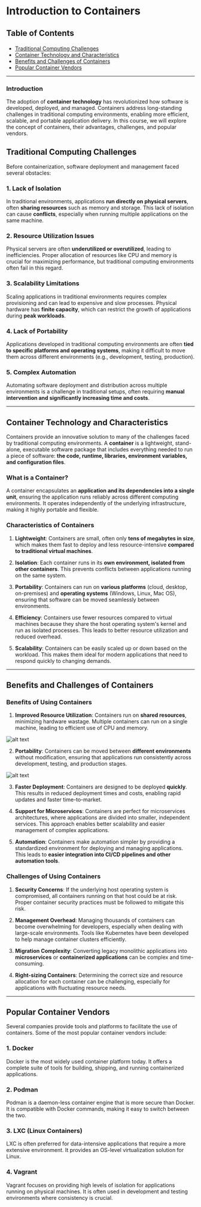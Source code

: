 # Introduction to Containers

## Table of Contents

<div class="alert alert-block alert-info" style="margin-top: 20px">
    <ul>
        <li><a href="#traditional-computing-challenges">Traditional Computing Challenges</a></li>
        <li><a href="#container-technology-and-characteristics">Container Technology and Characteristics</a></li>
        <li><a href="#benefits-and-challenges-of-containers">Benefits and Challenges of Containers</a></li>
        <li><a href="#popular-container-vendors">Popular Container Vendors</a></li>
    </ul>
</div>

<hr>

### Introduction

The adoption of **container technology** has revolutionized how software is developed, deployed, and managed. Containers address long-standing challenges in traditional computing environments, enabling more efficient, scalable, and portable application delivery. In this course, we will explore the concept of containers, their advantages, challenges, and popular vendors.

## <h2 id="traditional-computing-challenges">Traditional Computing Challenges</h2>

Before containerization, software deployment and management faced several obstacles:

### **1. Lack of Isolation**

In traditional environments, applications **run directly on physical servers**, often **sharing resources** such as memory and storage. This lack of isolation can cause **conflicts**, especially when running multiple applications on the same machine.

### **2. Resource Utilization Issues**

Physical servers are often **underutilized or overutilized**, leading to inefficiencies. Proper allocation of resources like CPU and memory is crucial for maximizing performance, but traditional computing environments often fail in this regard.

### **3. Scalability Limitations**

Scaling applications in traditional environments requires complex provisioning and can lead to expensive and slow processes. Physical hardware has **finite capacity**, which can restrict the growth of applications during **peak workloads**.

### **4. Lack of Portability**

Applications developed in traditional computing environments are often **tied to specific platforms and operating systems**, making it difficult to move them across different environments (e.g., development, testing, production).

### **5. Complex Automation**

Automating software deployment and distribution across multiple environments is a challenge in traditional setups, often requiring **manual intervention and significantly increasing time and costs**.

---

## <h2 id="container-technology-and-characteristics">Container Technology and Characteristics</h2>

Containers provide an innovative solution to many of the challenges faced by traditional computing environments. A **container** is a lightweight, stand-alone, executable software package that includes everything needed to run a piece of software: **the code, runtime, libraries, environment variables, and configuration files**.

### **What is a Container?**

A container encapsulates an **application and its dependencies into a single unit**, ensuring the application runs reliably across different computing environments. It operates independently of the underlying infrastructure, making it highly portable and flexible.

### **Characteristics of Containers**

1. **Lightweight**: Containers are small, often only **tens of megabytes in size**, which makes them fast to deploy and less resource-intensive **compared to traditional virtual machines**.

2. **Isolation**: Each container runs in its **own environment, isolated from other containers**. This prevents conflicts between applications running on the same system.

3. **Portability**: Containers can run on **various platforms** (cloud, desktop, on-premises) and **operating systems** (Windows, Linux, Mac OS), ensuring that software can be moved seamlessly between environments.

4. **Efficiency**: Containers use fewer resources compared to virtual machines because they share the host operating system's kernel and run as isolated processes. This leads to better resource utilization and reduced overhead.

5. **Scalability**: Containers can be easily scaled up or down based on the workload. This makes them ideal for modern applications that need to respond quickly to changing demands.

---

## <h2 id="benefits-and-challenges-of-containers">Benefits and Challenges of Containers</h2>

### **Benefits of Using Containers**

1. **Improved Resource Utilization**: Containers run on **shared resources**, minimizing hardware wastage. Multiple containers can run on a single machine, leading to efficient use of CPU and memory.

![alt text](images/001_01.png)

2. **Portability**: Containers can be moved between **different environments** without modification, ensuring that applications run consistently across development, testing, and production stages.

![alt text](images/001_02.png)

3. **Faster Deployment**: Containers are designed to be deployed **quickly**. This results in reduced deployment times and costs, enabling rapid updates and faster time-to-market.

4. **Support for Microservices**: Containers are perfect for microservices architectures, where applications are divided into smaller, independent services. This approach enables better scalability and easier management of complex applications.

5. **Automation**: Containers make automation simpler by providing a standardized environment for deploying and managing applications. This leads to **easier integration into CI/CD pipelines and other automation tools**.



### **Challenges of Using Containers**

1. **Security Concerns**: If the underlying host operating system is compromised, all containers running on that host could be at risk. Proper container security practices must be followed to mitigate this risk.

2. **Management Overhead**: Managing thousands of containers can become overwhelming for developers, especially when dealing with large-scale environments. Tools like Kubernetes have been developed to help manage container clusters efficiently.

3. **Migration Complexity**: Converting legacy monolithic applications into **microservices** or **containerized applications** can be complex and time-consuming.

4. **Right-sizing Containers**: Determining the correct size and resource allocation for each container can be challenging, especially for applications with fluctuating resource needs.

---

## <h2 id="popular-container-vendors">Popular Container Vendors</h2>

Several companies provide tools and platforms to facilitate the use of containers. Some of the most popular container vendors include:

### **1. Docker**

Docker is the most widely used container platform today. It offers a complete suite of tools for building, shipping, and running containerized applications.

### **2. Podman**

Podman is a daemon-less container engine that is more secure than Docker. It is compatible with Docker commands, making it easy to switch between the two.

### **3. LXC (Linux Containers)**

LXC is often preferred for data-intensive applications that require a more extensive environment. It provides an OS-level virtualization solution for Linux.

### **4. Vagrant**

Vagrant focuses on providing high levels of isolation for applications running on physical machines. It is often used in development and testing environments where consistency is crucial.




